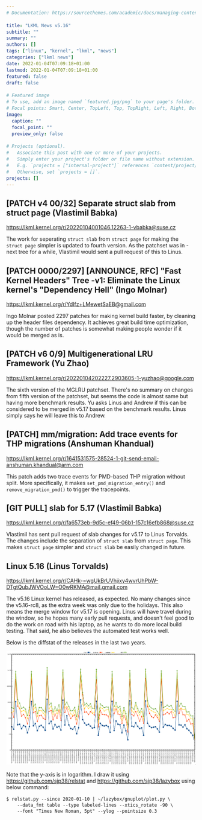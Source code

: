 ```yaml
---
# Documentation: https://sourcethemes.com/academic/docs/managing-content/

title: "LKML News v5.16"
subtitle: ""
summary: ""
authors: []
tags: ["linux", "kernel", "lkml", "news"]
categories: ["lkml news"]
date: 2022-01-04T07:09:18+01:00
lastmod: 2022-01-04T07:09:18+01:00
featured: false
draft: false

# Featured image
# To use, add an image named `featured.jpg/png` to your page's folder.
# Focal points: Smart, Center, TopLeft, Top, TopRight, Left, Right, BottomLeft, Bottom, BottomRight.
image:
  caption: ""
  focal_point: ""
  preview_only: false

# Projects (optional).
#   Associate this post with one or more of your projects.
#   Simply enter your project's folder or file name without extension.
#   E.g. `projects = ["internal-project"]` references `content/project/deep-learning/index.md`.
#   Otherwise, set `projects = []`.
projects: []
---
```


[PATCH v4 00/32] Separate struct slab from struct page (Vlastimil Babka)
------------------------------------------------------------------------

https://lkml.kernel.org/r/20220104001046.12263-1-vbabka@suse.cz

The work for seperating `struct slab` from `struct page` for making the `struct
page` simpler is updated to fourth version.  As the patchset was in -next tree
for a while, Vlastimil would sent a pull request of this to Linus.


[PATCH 0000/2297] [ANNOUNCE, RFC] "Fast Kernel Headers" Tree -v1: Eliminate the Linux kernel's "Dependency Hell" (Ingo Molnar)
------------------------------------------------------------------------------------------------------------------------------

https://lkml.kernel.org/r/YdIfz+LMewetSaEB@gmail.com

Ingo Molnar posted 2297 patches for making kernel build faster, by cleaning up
the header files dependency.  It achieves great build time optimization, though
the number of patches is somewhat making people wonder if it would be merged as
is.


[PATCH v6 0/9] Multigenerational LRU Framework (Yu Zhao)
--------------------------------------------------------

https://lkml.kernel.org/r/20220104202227.2903605-1-yuzhao@google.com

The sixth version of the MGLRU patchset.  There's no summary on changes from
fifth version of the patchset, but seems the code is almost same but having
more benchmark results.  Yu asks Linus and Andrew if this can be considered to
be merged in v5.17 based on the benchmark results.  Linus simply says he will
leave this to Andrew.


[PATCH] mm/migration: Add trace events for THP migrations (Anshuman Khandual)
-----------------------------------------------------------------------------

https://lkml.kernel.org/r/1641531575-28524-1-git-send-email-anshuman.khandual@arm.com

This patch adds two trace events for PMD-based THP migration without split.
More specifically, it makes `set_pmd_migration_entry()` and
`remove_migration_pmd()` to trigger the tracepoints.


[GIT PULL] slab for 5.17 (Vlastimil Babka)
------------------------------------------

https://lkml.kernel.org/r/fa6573eb-9d5c-ef49-06b1-157c16efb868@suse.cz

Vlastimil has sent pull request of slab changes for v5.17 to Linus Torvalds.
The changes include the separation of `struct slab` from `struct page`.  This
makes `struct page` simpler and `struct slab` be easily changed in future.


Linux 5.16 (Linus Torvalds)
---------------------------

https://lkml.kernel.org/r/CAHk-=wgUkBrUVhjixy4wvrUhPbW-DTgtQubJWVOoLW=O0wRKMA@mail.gmail.com

The v5.16 Linux kernel has released, as expected.  No many changes since the
v5.16-rc8, as the extra week was only due to the holidays.  This also means the
merge window for v5.17 is opening.  Linus will have travel during the window,
so he hopes many early pull requests, and doesn't feel good to do the work on
road with his laptop, as he wants to do more local build testing.  That said,
he also believes the automated test works well.

Below is the diffstat of the releases in the last two years.

![Kernel release stat](/img/kernel_release_stat/v5.5-rc7..v5.16.png)

Note that the y-axis is in logarithm.  I draw it using
https://github.com/sjp38/relstat and https://github.com/sjp38/lazybox using
below command:

    $ relstat.py --since 2020-01-10 | ~/lazybox/gnuplot/plot.py \
	    --data_fmt table --type labeled-lines --xtics_rotate -90 \
	    --font "Times New Roman, 5pt" --ylog --pointsize 0.3
